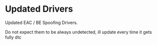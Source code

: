 # Updated Drivers
Updated EAC / BE Spoofing Drivers.

Do not expect them to be always undetected, ill update every time it gets fully dtc
